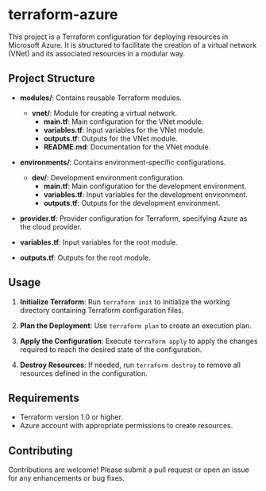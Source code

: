 # terraform-azure

This project is a Terraform configuration for deploying resources in Microsoft Azure. It is structured to facilitate the creation of a virtual network (VNet) and its associated resources in a modular way.

## Project Structure

- **modules/**: Contains reusable Terraform modules.
  - **vnet/**: Module for creating a virtual network.
    - **main.tf**: Main configuration for the VNet module.
    - **variables.tf**: Input variables for the VNet module.
    - **outputs.tf**: Outputs for the VNet module.
    - **README.md**: Documentation for the VNet module.
  
- **environments/**: Contains environment-specific configurations.
  - **dev/**: Development environment configuration.
    - **main.tf**: Main configuration for the development environment.
    - **variables.tf**: Input variables for the development environment.
    - **outputs.tf**: Outputs for the development environment.

- **provider.tf**: Provider configuration for Terraform, specifying Azure as the cloud provider.

- **variables.tf**: Input variables for the root module.

- **outputs.tf**: Outputs for the root module.

## Usage

1. **Initialize Terraform**: Run `terraform init` to initialize the working directory containing Terraform configuration files.

2. **Plan the Deployment**: Use `terraform plan` to create an execution plan.

3. **Apply the Configuration**: Execute `terraform apply` to apply the changes required to reach the desired state of the configuration.

4. **Destroy Resources**: If needed, run `terraform destroy` to remove all resources defined in the configuration.

## Requirements

- Terraform version 1.0 or higher.
- Azure account with appropriate permissions to create resources.

## Contributing

Contributions are welcome! Please submit a pull request or open an issue for any enhancements or bug fixes.
